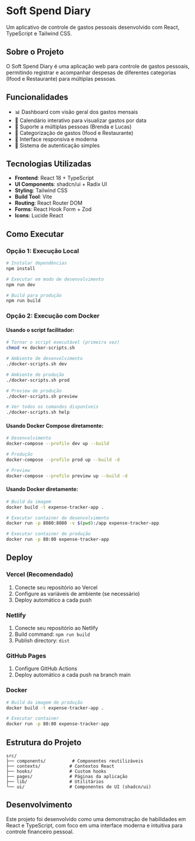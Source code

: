 # Soft Spend Diary

Um aplicativo de controle de gastos pessoais desenvolvido com React, TypeScript e Tailwind CSS.

## Sobre o Projeto

O Soft Spend Diary é uma aplicação web para controle de gastos pessoais, permitindo registrar e acompanhar despesas de diferentes categorias (Ifood e Restaurante) para múltiplas pessoas.

## Funcionalidades

- 📊 Dashboard com visão geral dos gastos mensais
- 📅 Calendário interativo para visualizar gastos por data
- 👥 Suporte a múltiplas pessoas (Brenda e Lucas)
- 🍕 Categorização de gastos (Ifood e Restaurante)
- 📱 Interface responsiva e moderna
- 🔐 Sistema de autenticação simples

## Tecnologias Utilizadas

- **Frontend**: React 18 + TypeScript
- **UI Components**: shadcn/ui + Radix UI
- **Styling**: Tailwind CSS
- **Build Tool**: Vite
- **Routing**: React Router DOM
- **Forms**: React Hook Form + Zod
- **Icons**: Lucide React

## Como Executar

### Opção 1: Execução Local

```bash
# Instalar dependências
npm install

# Executar em modo de desenvolvimento
npm run dev

# Build para produção
npm run build
```

### Opção 2: Execução com Docker

#### Usando o script facilitador:
```bash
# Tornar o script executável (primeira vez)
chmod +x docker-scripts.sh

# Ambiente de desenvolvimento
./docker-scripts.sh dev

# Ambiente de produção
./docker-scripts.sh prod

# Preview de produção
./docker-scripts.sh preview

# Ver todos os comandos disponíveis
./docker-scripts.sh help
```

#### Usando Docker Compose diretamente:
```bash
# Desenvolvimento
docker-compose --profile dev up --build

# Produção
docker-compose --profile prod up --build -d

# Preview
docker-compose --profile preview up --build -d
```

#### Usando Docker diretamente:
```bash
# Build da imagem
docker build -t expense-tracker-app .

# Executar container de desenvolvimento
docker run -p 8080:8080 -v $(pwd):/app expense-tracker-app

# Executar container de produção
docker run -p 80:80 expense-tracker-app
```

## Deploy

### Vercel (Recomendado)
1. Conecte seu repositório ao Vercel
2. Configure as variáveis de ambiente (se necessário)
3. Deploy automático a cada push

### Netlify
1. Conecte seu repositório ao Netlify
2. Build command: `npm run build`
3. Publish directory: `dist`

### GitHub Pages
1. Configure GitHub Actions
2. Deploy automático a cada push na branch main

### Docker
```bash
# Build da imagem de produção
docker build -t expense-tracker-app .

# Executar container
docker run -p 80:80 expense-tracker-app
```

## Estrutura do Projeto

```
src/
├── components/          # Componentes reutilizáveis
├── contexts/           # Contextos React
├── hooks/              # Custom hooks
├── pages/              # Páginas da aplicação
├── lib/                # Utilitários
└── ui/                 # Componentes de UI (shadcn/ui)
```

## Desenvolvimento

Este projeto foi desenvolvido como uma demonstração de habilidades em React e TypeScript, com foco em uma interface moderna e intuitiva para controle financeiro pessoal.

